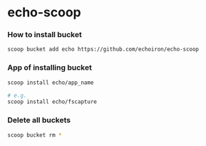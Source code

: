 
# echo-scoop

### How to install bucket

```bash
scoop bucket add echo https://github.com/echoiron/echo-scoop
```

### App of installing bucket

```bash
scoop install echo/app_name

# e.g.
scoop install echo/fscapture
```

### Delete all buckets
```bash
scoop bucket rm *
```
